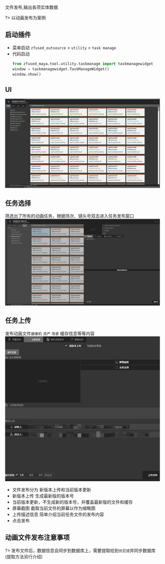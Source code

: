 
文件发布,输出各项实体数据

?> 以动画发布为案例

## 启动插件
- 菜单启动 
    `zfused_outsource` > `utility` > `task manage`
- 代码启动
    ```python
    from zfused_maya.tool.utility.taskmanage import taskmanagewidget
    window = taskmanagewidget.TaskManageWidget()
    window.show()
    ```

## UI
![](images/animation/animation_4.jpg ':size=80%')


## 任务选择
筛选出了所有的动画任务，根据场次、镜头号双击进入任务发布窗口
![](images/animation/animation_6.jpg ':size=80%')

## 任务上传
发布动画文件`摄像机` `资产` `场景` 缓存信息等等内容
![](images/animation/animation_7.jpg ':size=80%')

+ 文件发布分为 新版本上传和当前版本更新
+ 新版本上传 生成最新版的版本号
+ 当前版本更新，不生成新的版本号，并覆盖最新版的文件和缓存
+ 屏幕截图 截取当前文件的屏幕以作为缩略图
+ 上传描述信息 简单介绍当前任务文件的发布内容
+ 点击发布

## 动画文件发布注意事项
?> 发布文件后，数据信息会同步到数据库上，需要提取给到`优尼提`并同步数据库(提取方法另行介绍)
